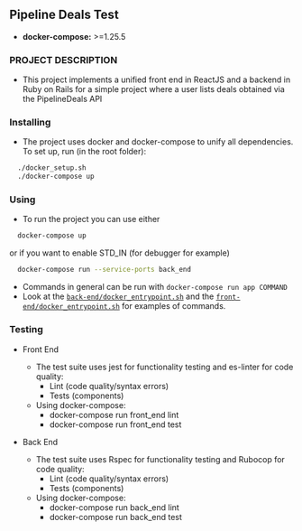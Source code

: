 ## Pipeline Deals Test

- **docker-compose:** >=1.25.5

### PROJECT DESCRIPTION
- This project implements a unified front end in ReactJS and a backend in Ruby on Rails
for a simple project where a user lists deals obtained via the PipelineDeals API

### Installing
- The project uses docker and docker-compose to unify all dependencies. To set up, run (in the root folder):
``` bash
  ./docker_setup.sh
  ./docker-compose up
```

### Using
- To run the project you can use either
``` bash
  docker-compose up
```
or if you want to enable STD_IN (for debugger for example)
``` bash
  docker-compose run --service-ports back_end
```
- Commands in general can be run with ```docker-compose run app COMMAND```
- Look at the [```back-end/docker_entrypoint.sh```](back-end/docker_entrypoint.sh) and the 
[```front-end/docker_entrypoint.sh```](front-end/docker_entrypoint.sh) for examples of commands.


### Testing
- Front End
  - The test suite uses jest for functionality testing and es-linter for code quality:
    - Lint (code quality/syntax errors)
    - Tests (components)
  - Using docker-compose:
    - docker-compose run front_end lint
    - docker-compose run front_end test

- Back End
  - The test suite uses Rspec for functionality testing and Rubocop for code quality:
    - Lint (code quality/syntax errors)
    - Tests (components)
  - Using docker-compose:
    - docker-compose run back_end lint
    - docker-compose run back_end test